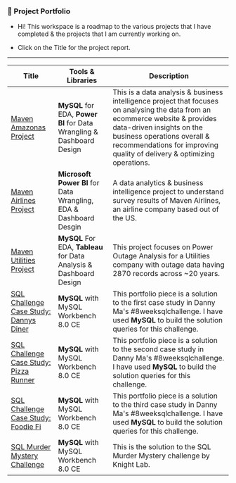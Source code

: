 ### :open_file_folder: Project Portfolio

- Hi! This workspace is a roadmap to the various projects that I have completed & the projects that I am currently working on.

- Click on the Title for the project report.
***

| Title | Tools & Libraries | Description | 
| --- | --- | --- |
| [Maven Amazonas Project](https://github.com/shsra430/MavenAmazonasProject/blob/main/SQLProject.pdf)| **MySQL** for EDA, **Power BI** for Data Wrangling & Dashboard Design |This is a data analysis & business intelligence project that focuses on analysing the data from an ecommerce website & provides data-driven insights on the business operations overall & recommendations for improving quality of delivery & optimizing operations.|
| [Maven Airlines Project](https://github.com/shsra430/MavenAirlines/blob/main/project%20brief%20%26%20introduction.md) | **Microsoft Power BI** for Data Wrangling, EDA & Dashboard Desgin |A data analytics & business intelligence project to understand survey results of Maven Airlines, an airline company based out of the US.|
  | [Maven Utilities Project](https://www.linkedin.com/feed/update/urn:li:activity:6867456279703535617/) | **MySQL** For EDA, **Tableau** for Data Analysis & Dashboard Design | This project focuses on Power Outage Analysis for a Utilities company with outage data having 2870 records across ~20 years. |
| [SQL Challenge Case Study: Dannys Diner](https://github.com/shsra430/SQLChallenges/blob/main/Case%20Study%201%20-%20%20Dannys%20Diner/Project-Report.md#dannys-diner-solution-queries) | **MySQL** with MySQL Workbench 8.0 CE  | This portfolio piece is a solution to the first case study in Danny Ma's #8weeksqlchallenge. I have used **MySQL** to build the solution queries for this challenge. |
|[SQL Challenge Case Study: Pizza Runner](https://github.com/shsra430/SQLChallenges/blob/main/Case%20Study%202%20-%20Pizza%20Runner/Introduction.md#case-study-2--pizza-runner) | **MySQL** with MySQL Workbench 8.0 CE  | This portfolio piece is a solution to the second case study in Danny Ma's #8weeksqlchallenge. I have used **MySQL** to build the solution queries for this challenge.  |
| [SQL Challenge Case Study: Foodie Fi ](https://github.com/shsra430/SQLChallenges/blob/main/Case%20Study%203%20-%20Foodie%20Fi/Introduction.md#avocado-foodie-fi) | **MySQL** with MySQL Workbench 8.0 CE  | This portfolio piece is a solution to the third case study in Danny Ma's #8weeksqlchallenge. I have used **MySQL** to build the solution queries for this challenge. |
| [SQL Murder Mystery Challenge](https://github.com/shsra430/SQLMMSolution/blob/main/solutionqueries.md#policewoman-sql-murder-mystery-challenge-policewoman) | **MySQL** with MySQL Workbench 8.0 CE  | This is the solution to the SQL Murder Mystery challenge by Knight Lab. |
